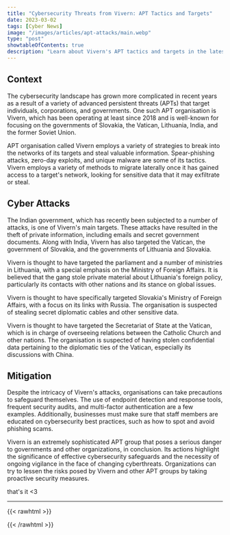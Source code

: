 ```yaml
---
title: "Cybersecurity Threats from Vivern: APT Tactics and Targets"
date: 2023-03-02
tags: [Cyber News]
image: "/images/articles/apt-attacks/main.webp"
type: "post"
showtableOfContents: true
description: "Learn about Vivern's APT tactics and targets in the latest cybersecurity threats. Protect your organization with our insights. Read our article."
---
```


## Context
The cybersecurity landscape has grown more complicated in recent years as a result of a variety of advanced persistent threats (APTs) that target individuals, corporations, and governments. One such APT organisation is Vivern, which has been operating at least since 2018 and is well-known for focusing on the governments of Slovakia, the Vatican, Lithuania, India, and the former Soviet Union.

APT organisation called Vivern employs a variety of strategies to break into the networks of its targets and steal valuable information. Spear-phishing attacks, zero-day exploits, and unique malware are some of its tactics. Vivern employs a variety of methods to migrate laterally once it has gained access to a target's network, looking for sensitive data that it may exfiltrate or steal.

## Cyber Attacks
The Indian government, which has recently been subjected to a number of attacks, is one of Vivern's main targets. These attacks have resulted in the theft of private information, including emails and secret government documents. Along with India, Vivern has also targeted the Vatican, the government of Slovakia, and the governments of Lithuania and Slovakia.

Vivern is thought to have targeted the parliament and a number of ministries in Lithuania, with a special emphasis on the Ministry of Foreign Affairs. It is believed that the gang stole private material about Lithuania's foreign policy, particularly its contacts with other nations and its stance on global issues.

Vivern is thought to have specifically targeted Slovakia's Ministry of Foreign Affairs, with a focus on its links with Russia. The organisation is suspected of stealing secret diplomatic cables and other sensitive data.

Vivern is thought to have targeted the Secretariat of State at the Vatican, which is in charge of overseeing relations between the Catholic Church and other nations. The organisation is suspected of having stolen confidential data pertaining to the diplomatic ties of the Vatican, especially its discussions with China.

## Mitigation
Despite the intricacy of Vivern's attacks, organisations can take precautions to safeguard themselves. The use of endpoint detection and response tools, frequent security audits, and multi-factor authentication are a few examples. Additionally, businesses must make sure that staff members are educated on cybersecurity best practices, such as how to spot and avoid phishing scams.

Vivern is an extremely sophisticated APT group that poses a serious danger to governments and other organizations, in conclusion. Its actions highlight the significance of effective cybersecurity safeguards and the necessity of ongoing vigilance in the face of changing cyberthreats. Organizations can try to lessen the risks posed by Vivern and other APT groups by taking proactive security measures.


that's it <3

---

{{< rawhtml >}} 
<script src="https://utteranc.es/client.js"
        repo="mansoorbarri/website"
        issue-term="title"
        theme="github-dark"
        crossorigin="anonymous"
        async>
</script>
{{< /rawhtml >}}
